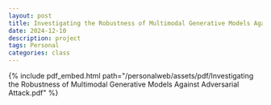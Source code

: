 ```yaml
---
layout: post
title: Investigating the Robustness of Multimodal Generative Models Against Adversarial Attack
date: 2024-12-10
description: project
tags: Personal
categories: class
---
```

<div class="row">
    <div class="col-sm mt-3 mt-md-0">
        {% include pdf_embed.html path="/personalweb/assets/pdf/Investigating the Robustness of Multimodal Generative Models Against Adversarial Attack.pdf" %}
    </div>
</div>






